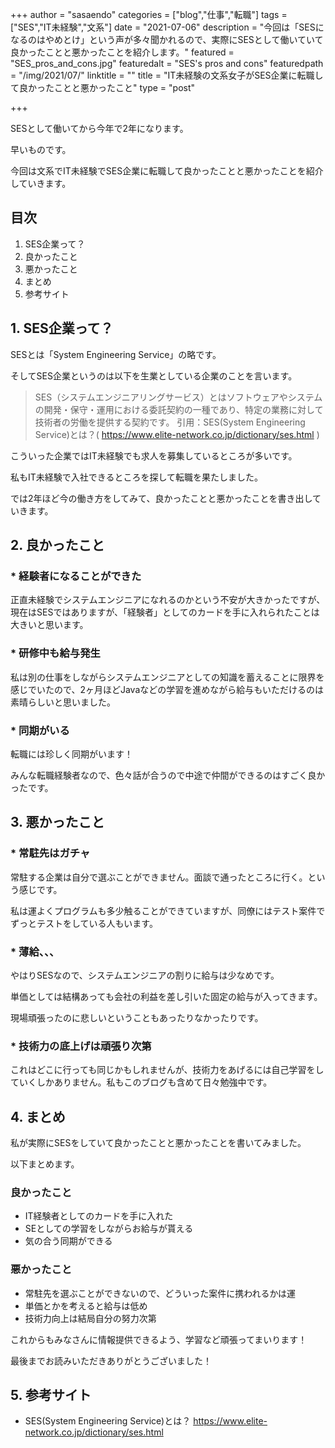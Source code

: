 +++
author = "sasaendo"
categories = ["blog","仕事","転職"]
tags = ["SES","IT未経験","文系"]
date = "2021-07-06"
description = "今回は「SESになるのはやめとけ」という声が多々聞かれるので、実際にSESとして働いていて良かったことと悪かったことを紹介します。"
featured = "SES_pros_and_cons.jpg"
featuredalt = "SES's pros and cons"
featuredpath = "/img/2021/07/"
linktitle = ""
title = "IT未経験の文系女子がSES企業に転職して良かったことと悪かったこと"
type = "post"

+++

SESとして働いてから今年で2年になります。

早いものです。

今回は文系でIT未経験でSES企業に転職して良かったことと悪かったことを紹介していきます。

## 目次
1. SES企業って？
2. 良かったこと
3. 悪かったこと
4. まとめ
5. 参考サイト


## 1. SES企業って？

SESとは「System Engineering Service」の略です。

そしてSES企業というのは以下を生業としている企業のことを言います。

> SES（システムエンジニアリングサービス）とはソフトウェアやシステムの開発・保守・運用における委託契約の一種であり、特定の業務に対して技術者の労働を提供する契約です。
>  引用：SES(System Engineering Service)とは？( https://www.elite-network.co.jp/dictionary/ses.html
 )

こういった企業ではIT未経験でも求人を募集しているところが多いです。

私もIT未経験で入社できるところを探して転職を果たしました。

では2年ほど今の働き方をしてみて、良かったことと悪かったことを書き出していきます。

## 2. 良かったこと

### * 経験者になることができた

正直未経験でシステムエンジニアになれるのかという不安が大きかったですが、現在はSESではありますが、「経験者」としてのカードを手に入れられたことは大きいと思います。

### * 研修中も給与発生

私は別の仕事をしながらシステムエンジニアとしての知識を蓄えることに限界を感じでいたので、2ヶ月ほどJavaなどの学習を進めながら給与もいただけるのは素晴らしいと思いました。

### * 同期がいる

転職には珍しく同期がいます！

みんな転職経験者なので、色々話が合うので中途で仲間ができるのはすごく良かったです。

## 3. 悪かったこと

### * 常駐先はガチャ

常駐する企業は自分で選ぶことができません。面談で通ったところに行く。という感じです。

私は運よくプログラムも多少触ることができていますが、同僚にはテスト案件でずっとテストをしている人もいます。

### * 薄給、、、

やはりSESなので、システムエンジニアの割りに給与は少なめです。

単価としては結構あっても会社の利益を差し引いた固定の給与が入ってきます。

現場頑張ったのに悲しいということもあったりなかったりです。

### * 技術力の底上げは頑張り次第

これはどこに行っても同じかもしれませんが、技術力をあげるには自己学習をしていくしかありません。私もこのブログも含めて日々勉強中です。


## 4. まとめ

私が実際にSESをしていて良かったことと悪かったことを書いてみました。

以下まとめます。

### 良かったこと
* IT経験者としてのカードを手に入れた
* SEとしての学習をしながらお給与が貰える
* 気の合う同期ができる

### 悪かったこと
* 常駐先を選ぶことができないので、どういった案件に携われるかは運
* 単価とかを考えると給与は低め
* 技術力向上は結局自分の努力次第

これからもみなさんに情報提供できるよう、学習など頑張ってまいります！

最後までお読みいただきありがとうございました！

## 5. 参考サイト

* SES(System Engineering Service)とは？
https://www.elite-network.co.jp/dictionary/ses.html